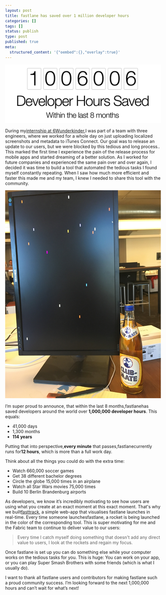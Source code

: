 ```yaml
---
layout: post
title: fastlane has saved over 1 million developer hours
categories: []
tags: []
status: publish
type: post
published: true
meta:
  structured_content: '{"oembed":{},"overlay":true}'
---
```


![](/squarespace_images/static_545299aae4b0e9514fe30c95_54529a29e4b025a90f45cc50_57057d4e1bbee0e5492038e5_1459977573799__img.png_)
  


During my[internship at 6Wunderkinder](https://krausefx.com/blog/6-wunderkinder),I was part of a team with three engineers, where we worked for a whole day on just uploading localized screenshots and metadata to iTunes Connect. Our goal was to release an update to our users, but we were blocked by this tedious and long process.. This marked the first time I experience the pain of the release process for mobile apps and started dreaming of a better solution. As I worked for future companies and experienced the same pain over and over again, I decided it was time to build a tool that automated the tedious tasks I found myself constantly repeating. When I saw how much more efficient and faster this made me and my team, I knew I needed to share this tool with the community.
  
      
![](/squarespace_images/static_545299aae4b0e9514fe30c95_54529a29e4b025a90f45cc50_56fcaf45f699bbd57404856a_1459400594906__img.jpg_)

I’m super proud to announce, that within the last 8 months,fastlanehas saved developers around the world over 
**1,000,000 developer hours**. This equals:

* 41,000 days
* 1,300 months
* **114 years**

Putting that into perspective,**every minute** that passes,fastlanecurrently runs for**12 hours**, which is more than a full work day.

Think about all the things you could do with the extra time:

* Watch 660,000 soccer games
* Get 38 different bachelor degrees
* Circle the globe 15,000 times in an airplane
* Watch all Star Wars movies 75,000 times
* Build 10 Berlin Brandenburg airports

As developers, we know it’s incredibly motivating to see how users are using what you create at an exact moment at this exact moment. That's why we built[fasttrack](https://github.com/krausefx/fasttrack), a simple web-app that visualises fastlane launches in real-time. Every time someone launchesfastlane, a rocket is being launched in the color of the corresponding tool. This is super motivating for me and the Fabric team to continue to deliver value to our users:

> Every time I catch myself doing something that doesn't add any direct value to users, I look at the rockets and regain my focus.

Once fastlane is set up you can do something else while your computer works on the tedious tasks for you. This is huge: You can work on your app, or you can play Super Smash Brothers with some friends (which is what I usually do).

I want to thank all fastlane users and contributors for making  fastlane such a proud community success. I’m looking forward to the next 1,000,000 hours and can’t wait for what’s next!
